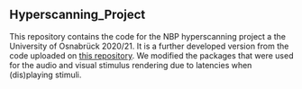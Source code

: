 ## Hyperscanning_Project

This repository contains the code for the NBP hyperscanning project a the University of Osnabrück 2020/21.
It is a further developed version from the code uploaded on [this repository](https://github.com/DiGyt/NBP_Hyperscanning). We modified the packages that were used for the audio and visual stimulus rendering due to latencies when (dis)playing stimuli.
